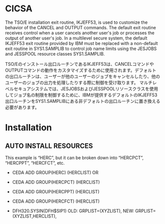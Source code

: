 # CICSA

The TSO/E installation exit routine, IKJEFF53, is used to customize the behavior of the CANCEL and OUTPUT commands. The default exit routine receives control when a user cancels another user's job or processes the output of another user's job.
In a multilevel secure system, the default IKJEFF53 exit routine provided by IBM must be replaced with a non-default exit routine in SYS1.SAMPLIB to control job name limits using the JESJOBS and JESSPOOL resource classes SYS1.SAMPLIB.

TSO/Eのインストール出口ルーチンであるIKJEFF53は、CANCELコマンドやOUTPUTコマンドの動作をカスタマイズするために使用されます。デフォルトの出口ルーチンは、ユーザーが他のユーザーのジョブをキャンセルしたり、他のユーザーのジョブの出力を処理したりする際に制御を受け取ります。
マルチレベルセキュアシステムでは、JESJOBSおよびJESSPOOLリソースクラスを使用してジョブ名の制限を制御するために、IBMが提供するデフォルトのIKJEFF53出口ルーチンをSYS1.SAMPLIBにある非デフォルトの出口ルーチンに置き換える必要があります。

# Installation

## AUTO INSTALL RESOURCES
This example is “HERC”, but it can be broken down into “HERCPCT”, “HERCPPT”, “HERCFCT”, etc.

* CEDA ADD GROUP(HERC) (HERCLIST)
OR
* CEDA ADD GROUP(HERCPCT) (HERCLIST)
* CEDA ADD GROUP(HERCPPT) (HERCLIST)
* CEDA ADD GROUP(HERCFCT) (HERCLIST)




* DFH320.SYSIN(DFH$SIP1)
  OLD: GRPLIST=(XYZLIST),
  NEW: GRPLIST=(XYZLIST,HERCLIST),
